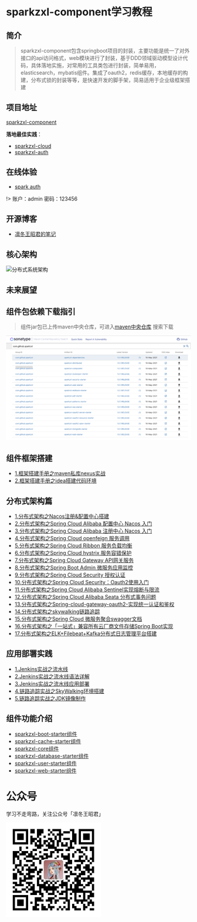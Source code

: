 # sparkzxl-component学习教程

## 简介

> sparkzxl-component包含springboot项目的封装，主要功能是统一了对外接口的api访问格式，web模块进行了封装，基于DDD领域驱动模型设计代码，具体落地实施，对常用的工具类包进行封装，简单易用，elasticsearch，mybatis组件。集成了oauth2，redis缓存，本地缓存的构建，分布式锁的封装等等，是快速开发的脚手架，简易适用于企业级框架搭建

## 项目地址

[sparkzxl-component](https://github.com/sparkzxl/sparkzxl-component.git)

**落地最佳实践**：

- [sparkzxl-cloud](https://github.com/sparkzxl/sparkzxl-cloud.git)
- [sparkzxl-auth](https://github.com/sparkzxl/sparkzxl-auth.git)

## 在线体验

- [spark auth](http://119.45.182.28:3000/login)

!> 账户：admin 密码：123456

## 开源博客

- [凛冬王昭君的笔记](https://www.sparksys.top)

## 核心架构

![分布式系统架构](https://oss.sparksys.top/sparkzxl-component/distributed-architecture.jpg)

## 未来展望

## 组件包依赖下载指引

> 组件jar包已上传maven中央仓库，可进入[maven中央仓库](https://search.maven.org/) 搜索下载

![nexus-compoment.png](docs/images/nexus-compoment.png)

## 组件框架搭建

- [1.框架搭建手册之maven私库nexus实战](docs/forward/框架搭建手册之maven私库nexus实战.md)
- [2.框架搭建手册之idea搭建代码环境](docs/forward/框架搭建手册之idea搭建代码环境.md)

## 分布式架构篇

- [1.分布式架构之Nacos注册&配置中心搭建](docs/forward/分布式架构之Nacos注册&配置中心搭建.md)
- [2.分布式架构之Spring Cloud Alibaba 配置中心 Nacos 入门](docs/forward/分布式架构之SpringCloudAlibaba配置中心Nacos入门.md)
- [3.分布式架构之Spring Cloud Alibaba 注册中心 Nacos 入门](docs/forward/分布式架构之SpringCloudAlibaba注册中心Nacos入门.md)
- [4.分布式架构之Spring Cloud openfeign 服务调用](docs/forward/222)
- [5.分布式架构之Spring Cloud Ribbon 服务负载均衡](docs/forward/222)
- [6.分布式架构之Spring Cloud hystrix 服务容错保护](docs/forward/222)
- [7.分布式架构之Spring Cloud Gateway API网关服务](docs/forward/222)
- [8.分布式架构之Spring Boot Admin 微服务应用监控](docs/forward/222)
- [9.分布式架构之Spring Cloud Security 授权认证](docs/forward/222)
- [10.分布式架构之Spring Cloud Security：Oauth2使用入门](docs/forward/222)
- [11.分布式架构之Spring Cloud Alibaba Sentinel实现熔断与限流](docs/forward/222)
- [12.分布式架构之Spring Cloud Alibaba Seata 分布式事务问题](docs/forward/222)
- [13.分布式架构之Spring-cloud-gateway-oauth2-实现统一认证和鉴权](docs/forward/222)
- [14.分布式架构之skywalking链路追踪](docs/forward/222)
- [15.分布式架构之Spring Cloud 微服务聚合swagger文档](docs/forward/222)
- [16.分布式架构之「一站式」兼容所有云厂商文件存储Spring Boot实现](docs/forward/222)
- [17.分布式架构之ELK+Filebeat+Kafka分布式日志管理平台搭建](docs/forward/222)

## 应用部署实践

- [1.Jenkins实战之流水线](docs/forward/Jenkins实战之流水线.md)
- [2.Jenkins实战之流水线语法详解](docs/forward/Jenkins实战之流水线语法详解.md)
- [3.Jenkins实战之流水线应用部署](docs/forward/Jenkins实战之流水线应用部署.md)
- [4.链路追踪实战之SkyWalking环境搭建](docs/forward/链路追踪实战之SkyWalking环境搭建.md)
- [5.链路追踪实战之JDK镜像制作](docs/forward/链路追踪实战之JDK镜像制作.md)

## 组件功能介绍

- [sparkzxl-boot-starter组件](docs/forward/sparkzxl-boot.md)
- [sparkzxl-cache-starter组件](docs/forward/sparkzxl-cache.md)
- [sparkzxl-core组件](docs/forward/sparkzxl-core.md)
- [sparkzxl-database-starter组件](docs/forward/sparkzxl-database.md)
- [sparkzxl-user-starter组件](docs/forward/sparkzxl-user.md)
- [sparkzxl-web-starter组件](docs/forward/sparkzxl-web.md)

# 公众号

学习不走弯路，关注公众号「凛冬王昭君」

![wechat-sparkzxl.jpg](docs/images/wechat-sparkzxl.jpg)
